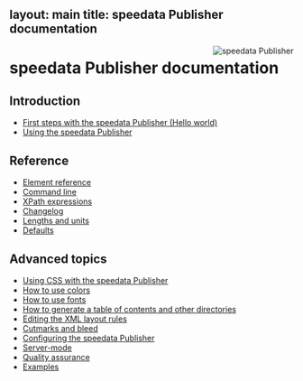 layout: main
title: speedata Publisher documentation
---
<p><img src="assets/images/publisher.png" style="float:right;" alt="speedata Publisher"/></p>

speedata Publisher documentation
================================

Introduction
------------

* [First steps with the speedata Publisher (Hello world)](description-en/firststeps.html)
* [Using the speedata Publisher](description-en/publisherusage.html)


Reference
---------

 * [Element reference](commands-en/layout.html)
 * [Command line](description-en/commandline.html)
 * [XPath expressions](description-en/xpath.html)
 * [Changelog](description-en/changelog.html)
 * [Lengths and units](description-en/lengths.html)
 * [Defaults](description-en/defaults.html)

Advanced topics
---------------

 * [Using CSS with the speedata Publisher](description-en/css.html)
 * [How to use colors](description-en/colors.html)
 * [How to use fonts](description-en/fonts.html)
 * [How to generate a table of contents and other directories](description-en/directories.html)
 * [Editing the XML layout rules](description-en/xmlediting.html)
 * [Cutmarks and bleed](description-en/cutmarks.html)
 * [Configuring the speedata Publisher](description-en/configuration.html)
 * [Server-mode](description-en/servermode.html)
 * [Quality assurance](description-en/qualityassurance.html)
 * [Examples](examples-en/index.html)
